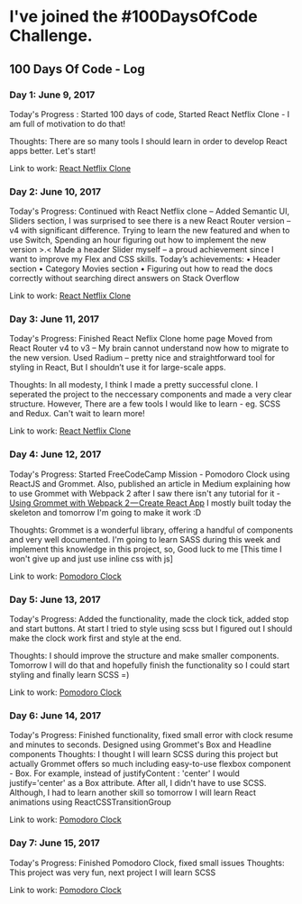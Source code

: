 # I've joined the #100DaysOfCode Challenge.
## 100 Days Of Code - Log

### Day 1: June 9, 2017
Today's Progress : 
Started 100 days of code, 
Started React Netflix Clone - I am full of motivation to do that!

Thoughts: There are so many tools I should learn in order to develop React apps better.
Let's start!

Link to work: [React Netflix Clone](https://60noy.github.io/NetflixClone)

### Day 2: June 10, 2017

Today's Progress: 
Continued with React Netflix clone – Added Semantic UI, Sliders section,
I was surprised to see there is a new React Router version – v4 with significant difference.
Trying to learn the new featured and when to use Switch,
Spending an hour figuring out how to implement the new version >.< 
Made a header Slider myself – a proud achievement since I want to improve my Flex and CSS skills.
Today’s achievements: 
•	Header section
•	Category Movies section
•	Figuring out how to read the docs correctly without searching direct answers on Stack Overflow

Link to work:  [React Netflix Clone](https://60noy.github.io/NetflixClone)

### Day 3: June 11, 2017

Today's Progress: 
Finished React Neflix Clone home page
Moved from React Router v4 to v3 – My brain cannot understand now how to migrate to the new version.
Used Radium – pretty nice and straightforward tool for styling in React,
But I shouldn’t use it for large-scale apps.



Thoughts: In all  modesty, I think I made a pretty successful clone.
I seperated the project to the neccessary components and made a very clear structure.
However, There are a few tools I would like to learn - eg. SCSS and Redux.
Can't wait to learn more!

Link to work:  [React Netflix Clone](https://60noy.github.io/NetflixClone)

### Day 4: June 12, 2017

Today's Progress: 
Started FreeCodeCamp Mission - Pomodoro Clock using ReactJS and Grommet.
Also, published an article in Medium explaining how to use Grommet with Webpack 2 after I saw there isn't any tutorial for it -
[Using Grommet with Webpack 2 — Create React App](https://medium.com/@60noypearl/using-grommet-with-webpack-2-create-react-app-33be9a078b59)
I mostly built today the skeleton and tomorrow I'm going to make it work :D 

Thoughts: Grommet is a wonderful library, offering a handful of components and very well documented.
I'm going to learn SASS during this week and implement this knowledge in this project,
so,
Good luck to me [This time I won't give up and just use inline css with js]

Link to work:  [Pomodoro Clock](https://github.com/60noy/Pomodoro-Clock)

### Day 5: June 13, 2017

Today's Progress: 
Added the functionality, made the clock tick, added stop and start buttons.
At start I tried to style using scss but I figured out I should make the clock work first and style at the end.

Thoughts: I should improve the structure and make smaller components.
Tomorrow I will do that and hopefully finish the functionality so
I could start styling and finally learn SCSS =)

Link to work:  [Pomodoro Clock](https://github.com/60noy/Pomodoro-Clock)


### Day 6: June 14, 2017

Today's Progress: 
Finished functionality, fixed small error with clock resume and minutes to seconds.
Designed using Grommet's Box and Headline components
Thoughts:
I thought I will learn SCSS during this project but actually Grommet offers so much including 
easy-to-use flexbox component - Box. For example, instead of justifyContent : 'center' I would justify='center' as a Box attribute.
After all, I didn't have to use SCSS.
Although, I had to learn another skill so tomorrow I will learn React animations using ReactCSSTransitionGroup

Link to work:  [Pomodoro Clock](https://github.com/60noy/Pomodoro-Clock)

### Day 7: June 15, 2017

Today's Progress: 
Finished Pomodoro Clock, fixed small issues
Thoughts:
This project was very fun, next project I will learn SCSS  

Link to work:  [Pomodoro Clock](https://github.com/60noy/Pomodoro-Clock)

